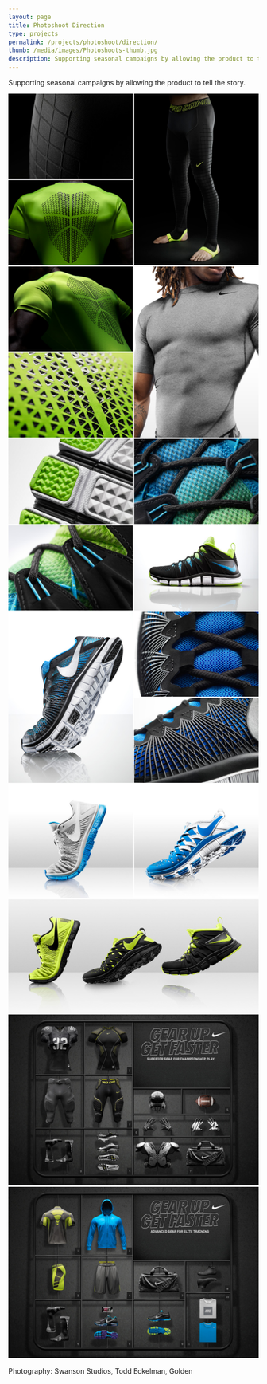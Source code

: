 ```yaml
---
layout: page
title: Photoshoot Direction
type: projects
permalink: /projects/photoshoot/direction/
thumb: /media/images/Photoshoots-thumb.jpg
description: Supporting seasonal campaigns by allowing the product to tell the story.  
---
```


Supporting seasonal campaigns by allowing the product to tell the story.


![](/media/images/Photoshoot1.jpg)
![](/media/images/Photoshoot2.jpg)
![](/media/images/Photoshoot3.jpg)
![](/media/images/Photoshoot4.jpg)
![](/media/images/Photoshoot5.jpg)
![](/media/images/Photoshoot6.jpg)
![](/media/images/Photoshoot7.jpg)
![](/media/images/Photoshoot8.jpg)

Photography: Swanson Studios, Todd Eckelman, Golden
